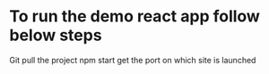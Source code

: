 # To run the demo react app follow below steps
Git pull the project
npm start
get the port on which site is launched
